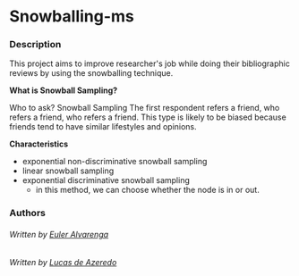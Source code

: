 # Snowballing-ms
### Description 

This project aims to improve researcher's job while doing their bibliographic reviews by using the snowballing technique.



**What is Snowball Sampling?**

Who to ask? Snowball Sampling The first respondent refers a friend, who refers a friend, who refers a friend. This type is likely to be biased because friends tend to have similar lifestyles and opinions. 



**Characteristics** 

- exponential non-discriminative snowball sampling
- linear snowball sampling
- exponential discriminative snowball sampling
  - in this method, we can choose whether the node is in or out.





### Authors

###### Written by [Euler Alvarenga](https://twitter.com/Rithie)

###### Written by [Lucas de Azeredo](https://twitter.com/)